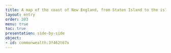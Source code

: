 ```yaml
---
title: A map of the coast of New England, from Staten Island to the island of Breton
layout: entry
order: 203
menu: true
toc: true
presentation: side-by-side
object:
- id: commonwealth:3f462t67x
---
```


